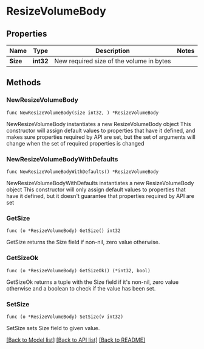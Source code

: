 # ResizeVolumeBody

## Properties

Name | Type | Description | Notes
------------ | ------------- | ------------- | -------------
**Size** | **int32** | New required size of the volume in bytes | 

## Methods

### NewResizeVolumeBody

`func NewResizeVolumeBody(size int32, ) *ResizeVolumeBody`

NewResizeVolumeBody instantiates a new ResizeVolumeBody object
This constructor will assign default values to properties that have it defined,
and makes sure properties required by API are set, but the set of arguments
will change when the set of required properties is changed

### NewResizeVolumeBodyWithDefaults

`func NewResizeVolumeBodyWithDefaults() *ResizeVolumeBody`

NewResizeVolumeBodyWithDefaults instantiates a new ResizeVolumeBody object
This constructor will only assign default values to properties that have it defined,
but it doesn't guarantee that properties required by API are set

### GetSize

`func (o *ResizeVolumeBody) GetSize() int32`

GetSize returns the Size field if non-nil, zero value otherwise.

### GetSizeOk

`func (o *ResizeVolumeBody) GetSizeOk() (*int32, bool)`

GetSizeOk returns a tuple with the Size field if it's non-nil, zero value otherwise
and a boolean to check if the value has been set.

### SetSize

`func (o *ResizeVolumeBody) SetSize(v int32)`

SetSize sets Size field to given value.



[[Back to Model list]](../README.md#documentation-for-models) [[Back to API list]](../README.md#documentation-for-api-endpoints) [[Back to README]](../README.md)


